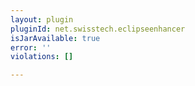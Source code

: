 ```yaml
---
layout: plugin
pluginId: net.swisstech.eclipseenhancer
isJarAvailable: true
error: ''
violations: []

---
```

